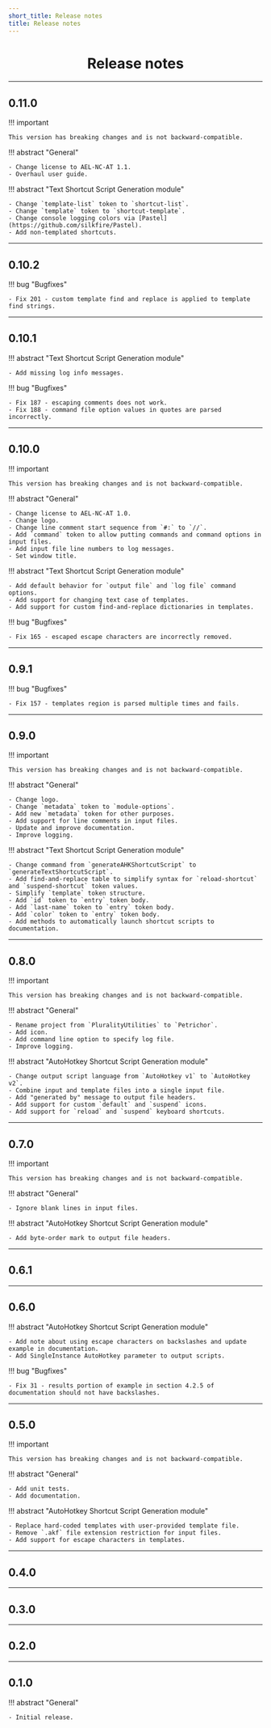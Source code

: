 ```yaml
---
short_title: Release notes
title: Release notes
---
```


<h1 align="center">Release notes</h1>

---
## 0.11.0

!!! important

	This version has breaking changes and is not backward-compatible.

!!! abstract "General"

	- Change license to AEL-NC-AT 1.1.
	- Overhaul user guide.

!!! abstract "Text Shortcut Script Generation module"

	- Change `template-list` token to `shortcut-list`.
	- Change `template` token to `shortcut-template`.
	- Change console logging colors via [Pastel](https://github.com/silkfire/Pastel).
	- Add non-templated shortcuts.


---
## 0.10.2

!!! bug "Bugfixes"

	- Fix 201 - custom template find and replace is applied to template find strings.


---
## 0.10.1

!!! abstract "Text Shortcut Script Generation module"

	- Add missing log info messages.

!!! bug "Bugfixes"

	- Fix 187 - escaping comments does not work.
	- Fix 188 - command file option values in quotes are parsed incorrectly.


---
## 0.10.0

!!! important

	This version has breaking changes and is not backward-compatible.

!!! abstract "General"

	- Change license to AEL-NC-AT 1.0.
	- Change logo.
	- Change line comment start sequence from `#:` to `//`.
	- Add `command` token to allow putting commands and command options in input files.
	- Add input file line numbers to log messages.
	- Set window title.

!!! abstract "Text Shortcut Script Generation module"

	- Add default behavior for `output file` and `log file` command options.
	- Add support for changing text case of templates.
	- Add support for custom find-and-replace dictionaries in templates.

!!! bug "Bugfixes"

	- Fix 165 - escaped escape characters are incorrectly removed.


---
## 0.9.1

!!! bug "Bugfixes"

	- Fix 157 - templates region is parsed multiple times and fails.


---
## 0.9.0

!!! important

	This version has breaking changes and is not backward-compatible.

!!! abstract "General"

	- Change logo.
	- Change `metadata` token to `module-options`.
	- Add new `metadata` token for other purposes.
	- Add support for line comments in input files.
	- Update and improve documentation.
	- Improve logging.

!!! abstract "Text Shortcut Script Generation module"

	- Change command from `generateAHKShortcutScript` to `generateTextShortcutScript`.
	- Add find-and-replace table to simplify syntax for `reload-shortcut` and `suspend-shortcut` token values.
	- Simplify `template` token structure.
	- Add `id` token to `entry` token body.
	- Add `last-name` token to `entry` token body.
	- Add `color` token to `entry` token body.
	- Add methods to automatically launch shortcut scripts to documentation.


---
## 0.8.0

!!! important

	This version has breaking changes and is not backward-compatible.

!!! abstract "General"

	- Rename project from `PluralityUtilities` to `Petrichor`.
	- Add icon.
	- Add command line option to specify log file.
	- Improve logging.

!!! abstract "AutoHotkey Shortcut Script Generation module"

	- Change output script language from `AutoHotkey v1` to `AutoHotkey v2`.
	- Combine input and template files into a single input file.
	- Add "generated by" message to output file headers.
	- Add support for custom `default` and `suspend` icons.
	- Add support for `reload` and `suspend` keyboard shortcuts.


---
## 0.7.0

!!! important

	This version has breaking changes and is not backward-compatible.

!!! abstract "General"

	- Ignore blank lines in input files.

!!! abstract "AutoHotkey Shortcut Script Generation module"

	- Add byte-order mark to output file headers.


---
## 0.6.1


---
## 0.6.0

!!! abstract "AutoHotkey Shortcut Script Generation module"

	- Add note about using escape characters on backslashes and update example in documentation.
	- Add SingleInstance AutoHotkey parameter to output scripts.

!!! bug "Bugfixes"

	- Fix 31 - results portion of example in section 4.2.5 of documentation should not have backslashes.


---
## 0.5.0

!!! important

	This version has breaking changes and is not backward-compatible.

!!! abstract "General"

	- Add unit tests.
	- Add documentation.

!!! abstract "AutoHotkey Shortcut Script Generation module"

	- Replace hard-coded templates with user-provided template file.
	- Remove `.akf` file extension restriction for input files.
	- Add support for escape characters in templates.


---
## 0.4.0


---
## 0.3.0


---
## 0.2.0


---
## 0.1.0

!!! abstract "General"

	- Initial release.
